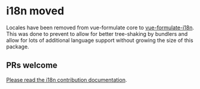 # i18n moved

Locales have been removed from vue-formulate core to [vue-formulate-i18n](https://github.com/wearebraid/vue-formulate-i18n).
This was done to prevent to allow for better tree-shaking by bundlers and allow
for lots of additional language support without growing the size of this package.

## PRs welcome

[Please read the i18n contribution documentation](https://www.vueformulate.com/guide/contributing/#internationalization).
